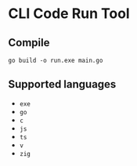 # CLI Code Run Tool

## Compile
`go build -o run.exe main.go`

## Supported languages
- `exe`
- `go`
- `c`
- `js`
- `ts`
- `v`
- `zig`
